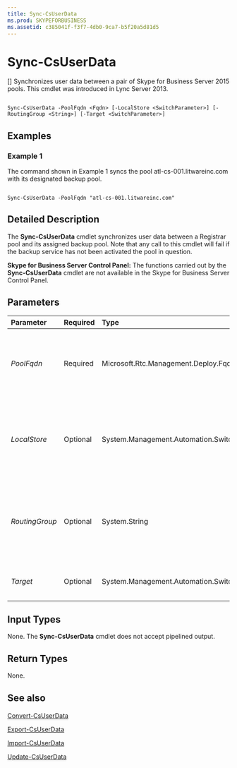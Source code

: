 ```yaml
---
title: Sync-CsUserData
ms.prod: SKYPEFORBUSINESS
ms.assetid: c385041f-f3f7-4db0-9ca7-b5f20a5d81d5
---
```



# Sync-CsUserData
[]
Synchronizes user data between a pair of Skype for Business Server 2015 pools. This cmdlet was introduced in Lync Server 2013.
  
    
    


```

Sync-CsUserData -PoolFqdn <Fqdn> [-LocalStore <SwitchParameter>] [-RoutingGroup <String>] [-Target <SwitchParameter>]

```


## Examples
<a name="Examples"> </a>


### Example 1

The command shown in Example 1 syncs the pool atl-cs-001.litwareinc.com with its designated backup pool.
  
    
    

```

Sync-CsUserData -PoolFqdn "atl-cs-001.litwareinc.com"
```


## Detailed Description
<a name="DetailedDescription"> </a>

The **Sync-CsUserData** cmdlet synchronizes user data between a Registrar pool and its assigned backup pool. Note that any call to this cmdlet will fail if the backup service has not been activated the pool in question.
  
    
    
 **Skype for Business Server Control Panel:** The functions carried out by the **Sync-CsUserData** cmdlet are not available in the Skype for Business Server Control Panel.
  
    
    

## Parameters
<a name="DetailedDescription"> </a>



|**Parameter**|**Required**|**Type**|**Description**|
|:-----|:-----|:-----|:-----|
| _PoolFqdn_ <br/> |Required  <br/> |Microsoft.Rtc.Management.Deploy.Fqdn  <br/> |Fully qualified domain name of the primary Skype for Business Server 2015 pool. For example:  <br/>  `-PoolFqdn "atl-cs-001.litwareinc.com"` <br/> |
| _LocalStore_ <br/> |Optional  <br/> |System.Management.Automation.SwitchParameter  <br/> |Retrieves the user data from the local replica of the Central Management store rather than from the Central Management store itself.  <br/> |
| _RoutingGroup_ <br/> |Optional  <br/> |System.String  <br/> |Enables you to synchronize data only for the specified routing groups. Routing groups are used to indicate the Front End server that users register with.  <br/> |
| _Target_ <br/> |Optional  <br/> |System.Management.Automation.SwitchParameter  <br/> |Synchronizes data with the preassigned backup pool.  <br/> |
   

## Input Types
<a name="InputTypes"> </a>

None. The **Sync-CsUserData** cmdlet does not accept pipelined output.
  
    
    

## Return Types
<a name="ReturnTypes"> </a>

None.
  
    
    

## See also
<a name="ReturnTypes"> </a>


#### 


  
    
    
 [Convert-CsUserData](convert-csuserdata.md)
  
    
    
 [Export-CsUserData](export-csuserdata.md)
  
    
    
 [Import-CsUserData](import-csuserdata.md)
  
    
    
 [Update-CsUserData](update-csuserdata.md)
